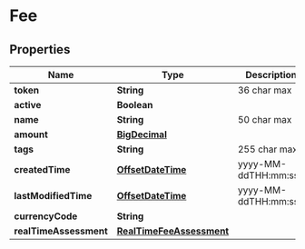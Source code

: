 
# Fee

## Properties
Name | Type | Description | Notes
------------ | ------------- | ------------- | -------------
**token** | **String** | 36 char max | 
**active** | **Boolean** |  | 
**name** | **String** | 50 char max | 
**amount** | [**BigDecimal**](BigDecimal.md) |  | 
**tags** | **String** | 255 char max |  [optional]
**createdTime** | [**OffsetDateTime**](OffsetDateTime.md) | yyyy-MM-ddTHH:mm:ssZ | 
**lastModifiedTime** | [**OffsetDateTime**](OffsetDateTime.md) | yyyy-MM-ddTHH:mm:ssZ | 
**currencyCode** | **String** |  | 
**realTimeAssessment** | [**RealTimeFeeAssessment**](RealTimeFeeAssessment.md) |  |  [optional]




